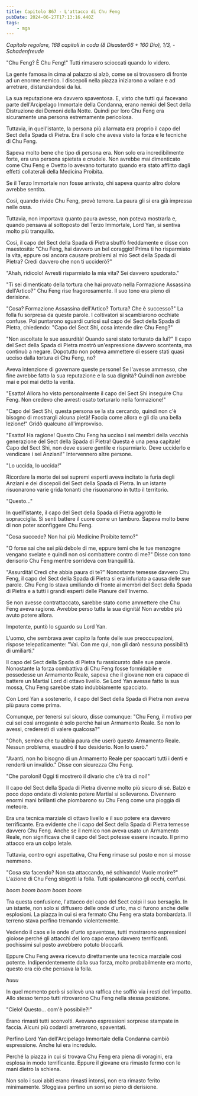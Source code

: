 ```yaml
---
title: Capitolo 867 - L'attacco di Chu Feng
pubDate: 2024-06-27T17:13:16.440Z
tags:
    - mga
---
```



<em>Capitolo regolare,
168 capitoli in coda (8 Disaster66 + 160 Dio), 1/3,
-Schadenfreude</em>


"Chu Feng? È Chu Feng!" Tutti rimasero scioccati quando lo videro.


La gente famosa in cima al palazzo si alzò, come se si trovassero di fronte ad un enorme nemico. I discepoli nella piazza iniziarono a volare e ad arretrare, distanziandosi da lui.


La sua reputazione era davvero spaventosa. E, visto che tutti qui facevano parte dell'Arcipelago Immortale della Condanna, erano nemici del Sect della Distruzione dei Demoni della Notte. Quindi per loro Chu Feng era sicuramente una persona estremamente pericolosa.


Tuttavia, in quell'istante, la persona più allarmata era proprio il capo del Sect della Spada di Pietra. Era il solo che aveva visto la forza e le tecniche di Chu Feng.


Sapeva molto bene che tipo di persona era. Non solo era incredibilmente forte, era una persona spietata e crudele. Non avrebbe mai dimenticato come Chu Feng e Ovetto lo avevano torturato quando era stato afflitto dagli effetti collaterali della Medicina Proibita.


Se il Terzo Immortale non fosse arrivato, chi sapeva quanto altro dolore avrebbe sentito.


Così, quando rivide Chu Feng, provò terrore. La paura gli si era già impressa nelle ossa.


Tuttavia, non importava quanto paura avesse, non poteva mostrarla e, quando pensava al sottoposto del Terzo Immortale, Lord Yan, si sentiva molto più tranquillo.


Così, il capo del Sect della Spada di Pietra sbuffò freddamente e disse con maestosità: "Chu Feng, hai davvero un bel coraggio! Prima ti ho risparmiato la vita, eppure osi ancora causare problemi al mio Sect della Spada di Pietra? Credi davvero che non ti ucciderò?"


"Ahah, ridicolo! Avresti risparmiato la mia vita? Sei davvero spudorato."


"Ti sei dimenticato della tortura che hai provato nella Formazione Assassina dell'Artico?" Chu Feng rise fragorosamente. Il suo tono era pieno di derisione.


"Cosa? Formazione Assassina dell'Artico? Tortura? Che è successo?" La folla fu sorpresa da queste parole. I coltivatori si scambiarono occhiate confuse. Poi puntarono sguardi curiosi sul capo del Sect della Spada di Pietra, chiedendo: "Capo del Sect Shi, cosa intende dire Chu Feng?"


"Non ascoltate le sue assurdità! Quando sarei stato torturato da lui?" Il capo del Sect della Spada di Pietra mostrò un'espressione davvero scontenta, ma continuò a negare. Dopotutto non poteva ammettere di essere stati quasi ucciso dalla tortura di Chu Feng, no?


Aveva intenzione di governare queste persone! Se l'avesse ammesso, che fine avrebbe fatto la sua reputazione e la sua dignità? Quindi non avrebbe mai e poi mai detto la verità.


"Esatto! Allora ho visto personalmente il capo del Sect Shi inseguire Chu Feng. Non credevo che avresti osato torturarlo nella formazione!"


"Capo del Sect Shi, questa persona se la sta cercando, quindi non c'è bisogno di mostrargli alcuna pietà! Faccia come allora e gli dia una bella lezione!" Gridò qualcuno all'improvviso.


"Esatto! Ha ragione! Questo Chu Feng ha ucciso i sei membri della vecchia generazione del Sect della Spada di Pietra! Questa è una pena capitale! Capo del Sect Shi, non deve essere gentile e risparmiarlo. Deve ucciderlo e vendicare i sei Anziani!" Intervennero altre persone.


"Lo uccida, lo uccida!"


Ricordare la morte dei sei supremi esperti aveva incitato la furia degli Anziani e dei discepoli del Sect della Spada di Pietra. In un istante risuonarono varie grida tonanti che risuonarono in tutto il territorio.


"Questo..."


In quell'istante, il capo del Sect della Spada di Pietra aggrottò le sopracciglia. Si sentì battere il cuore come un tamburo. Sapeva molto bene di non poter sconfiggere Chu Feng.


"Cosa succede? Non hai più Medicine Proibite temo?"


"O forse sai che sei più debole di me, eppure temi che le tue menzogne vengano svelate e quindi non osi combattere contro di me?" Disse con tono derisorio Chu Feng mentre sorrideva con tranquillità.


"Assurdità! Credi che abbia paura di te?" Nonostante temesse davvero Chu Feng, il capo del Sect della Spada di Pietra si era infuriato a causa delle sue parole. Chu Feng lo stava umiliando di fronte ai membri del Sect della Spada di Pietra e a tutti i grandi esperti delle Pianure dell'Inverno.


Se non avesse contrattaccato, sarebbe stato come ammettere che Chu Feng aveva ragione. Avrebbe perso tutta la sua dignità! Non avrebbe più avuto potere allora.


Impotente, puntò lo sguardo su Lord Yan.


L'uomo, che sembrava aver capito la fonte delle sue preoccupazioni, rispose telepaticamente: "Vai. Con me qui, non gli darò nessuna possibilità di umiliarti."


Il capo del Sect della Spada di Pietra fu rassicurato dalle sue parole. Nonostante la forza combattiva di Chu Feng fosse formidabile e possedesse un Armamento Reale, sapeva che il giovane non era capace di battere un Martial Lord di ottavo livello. Se Lord Yan avesse fatto la sua mossa, Chu Feng sarebbe stato indubbiamente spacciato.


Con Lord Yan a sostenerlo, il capo del Sect della Spada di Pietra non aveva più paura come prima.


Comunque, per tenersi sul sicuro, disse comunque: "Chu Feng, il motivo per cui sei così arrogante è solo perché hai un Armamento Reale. Se non lo avessi, crederesti di valere qualcosa?"


"Ohoh, sembra che tu abbia paura che userò questo Armamento Reale. Nessun problema, esaudirò il tuo desiderio. Non lo userò."


"Avanti, non ho bisogno di un Armamento Reale per spaccarti tutti i denti e renderti un invalido." Disse con sicurezza Chu Feng.


"Che paroloni! Oggi ti mostrerò il divario che c'è tra di noi!"


Il capo del Sect della Spada di Pietra divenne molto più sicuro di sé. Balzò e poco dopo ondate di violento potere Martial si sollevarono. Divennero enormi mani brillanti che piombarono su Chu Feng come una pioggia di meteore.


Era una tecnica marziale di ottavo livello e il suo potere era davvero terrificante. Era evidente che il capo del Sect della Spada di Pietra temesse davvero Chu Feng. Anche se il nemico non aveva usato un Armamento Reale, non significava che il capo del Sect potesse essere incauto. Il primo attacco era un colpo letale.


Tuttavia, contro ogni aspettativa, Chu Feng rimase sul posto e non si mosse nemmeno.


"Cosa sta facendo? Non sta attaccando, né schivando! Vuole morire?" L'azione di Chu Feng sbigottì la folla. Tutti spalancarono gli occhi, confusi.


*boom boom boom boom boom*


Tra questa confusione, l'attacco del capo del Sect colpì il suo bersaglio. In un istante, non solo si diffusero delle onde d'urto, ma ci furono anche delle esplosioni. La piazza in cui si era fermato Chu Feng era stata bombardata. Il terreno stava perfino tremando violentemente.


Vedendo il caos e le onde d'urto spaventose, tutti mostrarono espressioni gioiose perché gli attacchi del loro capo erano davvero terrificanti. pochissimi sul posto avrebbero potuto bloccarli.


Eppure Chu Feng aveva ricevuto direttamente una tecnica marziale così potente. Indipendentemente dalla sua forza, molto probabilmente era morto, questo era ciò che pensava la folla.


*huuu*


In quel momento però si sollevò una raffica che soffiò via i resti dell'impatto. Allo stesso tempo tutti ritrovarono Chu Feng nella stessa posizione.


"Cielo! Questo... com'è possibile?!"


Erano rimasti tutti sconvolti. Avevano espressioni sorprese stampate in faccia. Alcuni più codardi arretrarono, spaventati.


Perfino Lord Yan dell'Arcipelago Immortale della Condanna cambiò espressione. Anche lui era incredulo.


Perché la piazza in cui si trovava Chu Feng era piena di voragini, era esplosa in modo terrificante. Eppure il giovane era rimasto fermo con le mani dietro la schiena.


Non solo i suoi abiti erano rimasti intonsi, non era rimasto ferito minimamente. Sfoggiava perfino un sorriso pieno di derisione.
                                


                                



